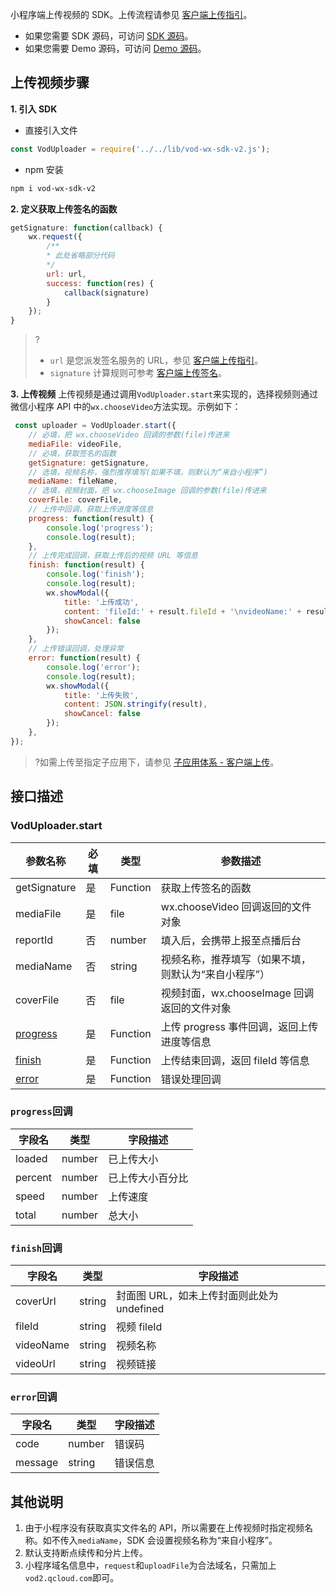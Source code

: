 小程序端上传视频的 SDK。上传流程请参见 [客户端上传指引](/document/product/266/9219)。

- 如果您需要 SDK 源码，可访问 [SDK 源码](https://github.com/tencentyun/vod-wx-sdk-v2/)。
- 如果您需要 Demo 源码，可访问 [Demo 源码](https://github.com/tencentyun/vod-wx-sdk-v2/tree/master/demo)。

## 上传视频步骤

**1. 引入 SDK**

- 直接引入文件
```js
const VodUploader = require('../../lib/vod-wx-sdk-v2.js');
```
- npm 安装
```bash
npm i vod-wx-sdk-v2
```

**2. 定义获取上传签名的函数**

```js
getSignature: function(callback) {
    wx.request({
        /**
        * 此处省略部分代码
        */
        url: url,
        success: function(res) {
            callback(signature)
        }
    });
}
```

>?
>- `url` 是您派发签名服务的 URL，参见 [客户端上传指引](https://cloud.tencent.com/document/product/266/9219)。
>- `signature` 计算规则可参考 [客户端上传签名](https://cloud.tencent.com/document/product/266/9221)。

**3. 上传视频**
上传视频是通过调用`VodUploader.start`来实现的，选择视频则通过微信小程序 API 中的`wx.chooseVideo`方法实现。示例如下：

```js
 const uploader = VodUploader.start({
    // 必填，把 wx.chooseVideo 回调的参数(file)传进来
    mediaFile: videoFile, 
    // 必填，获取签名的函数
    getSignature: getSignature, 
    // 选填，视频名称，强烈推荐填写(如果不填，则默认为“来自小程序”)
    mediaName: fileName, 
    // 选填，视频封面，把 wx.chooseImage 回调的参数(file)传进来
    coverFile: coverFile, 
    // 上传中回调，获取上传进度等信息
    progress: function(result) {
        console.log('progress');
        console.log(result);
    },
    // 上传完成回调，获取上传后的视频 URL 等信息
    finish: function(result) {
        console.log('finish');
        console.log(result);
        wx.showModal({
            title: '上传成功',
            content: 'fileId:' + result.fileId + '\nvideoName:' + result.videoName,
            showCancel: false
        });
    },
    // 上传错误回调，处理异常
    error: function(result) {
        console.log('error');
        console.log(result);
        wx.showModal({
            title: '上传失败',
            content: JSON.stringify(result),
            showCancel: false
        });
    },
});
```
>?如需上传至指定子应用下，请参见 [子应用体系 - 客户端上传](https://cloud.tencent.com/document/product/266/14574#.E5.AE.A2.E6.88.B7.E7.AB.AF.E4.B8.8A.E4.BC.A0)。

## 接口描述

### VodUploader.start

| 参数名称         | 必填   | 类型       | 参数描述      |
| ------------ | ---- | -------- | --------- |
| getSignature    | 是    | Function     | 获取上传签名的函数  |
| mediaFile | 是 | file | wx.chooseVideo 回调返回的文件对象
| reportId    | 否    | number     | 填入后，会携带上报至点播后台  |
| mediaName | 否 | string | 视频名称，推荐填写（如果不填，则默认为“来自小程序”）
| coverFile | 否 | file | 视频封面，wx.chooseImage 回调返回的文件对象
| [progress](#y1) | 是 | Function | 上传 progress 事件回调，返回上传进度等信息
| [finish](#y2) | 是 | Function | 上传结束回调，返回 fileId 等信息
| [error](#y3) | 是 | Function | 错误处理回调

### `progress`回调[](id:y1)

| 字段名 | 类型 | 字段描述 |
| ------- | ------- | ------- |
| loaded | number | 已上传大小 |
| percent | number | 已上传大小百分比 |
| speed | number | 上传速度 |
| total | number | 总大小 |

### `finish`回调[](id:y2)

| 字段名 | 类型 | 字段描述 |
| ------- | ------- | ------- |
| coverUrl | string | 封面图 URL，如未上传封面则此处为 undefined |
| fileId | string | 视频 fileId |
| videoName | string | 视频名称 |
| videoUrl | string | 视频链接 |

### `error`回调[](id:y3)

| 字段名 | 类型 | 字段描述 |
| ------- | ------- | ------- |
| code | number | 错误码 |
| message | string | 错误信息 |

## 其他说明

1. 由于小程序没有获取真实文件名的 API，所以需要在上传视频时指定视频名称。如不传入`mediaName`，SDK 会设置视频名称为“来自小程序”。
2. 默认支持断点续传和分片上传。
3. 小程序域名信息中，`request`和`uploadFile`为合法域名，只需加上`vod2.qcloud.com`即可。
